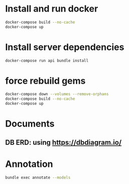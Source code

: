 # Install and run docker

```bash
docker-compose build --no-cache
docker-compose up
```

# Install server dependencies

```bash
docker-compose run api bundle install
```

# force rebuild gems

```bash
docker-compose down --volumes --remove-orphans 
docker-compose build --no-cache
docker-compose up
```

# Documents

## DB ERD: using <https://dbdiagram.io/>

# Annotation

```bash
bundle exec annotate --models
```
